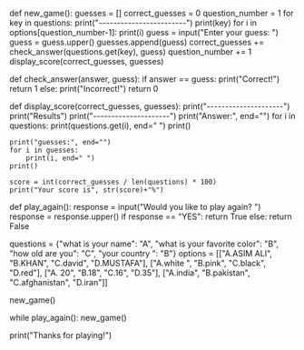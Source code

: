 def new_game():
    guesses = []
    correct_guesses = 0
    question_number = 1
    for key in questions:
        print("------------------------")
        print(key)
        for i in options[question_number-1]:
            print(i)
        guess = input("Enter your guess: ")
        guess = guess.upper()
        guesses.append(guess)
        correct_guesses += check_answer(questions.get(key), guess)
        question_number += 1
    display_score(correct_guesses, guesses)


def check_answer(answer, guess):
    if answer == guess:
        print("Correct!")
        return 1
    else:
        print("Incorrect!")
        return 0


def display_score(correct_guesses, guesses):
    print("---------------------")
    print("Results")
    print("---------------------")
    print("Answer:", end="")
    for i in questions:
        print(questions.get(i), end=" ")
    print()

    print("guesses:", end="")
    for i in guesses:
        print(i, end=" ")
    print()

    score = int(correct_guesses / len(questions) * 100)
    print("Your score is", str(score)+"%")


def play_again():
    response = input("Would you like to play again? ")
    response = response.upper()
    if response == "YES":
        return True
    else:
        return False


questions = {"what is your name": "A",
             "what is your favorite color": "B",
             "how old are you": "C",
             "your country ": "B"}
options = [["A.ASIM ALI", "B.KHAN", "C.david", "D.MUSTAFA"],
          ["A.white ", "B.pink", "C.black", "D.red"],
          ["A. 20", "B.18", "C.16", "D.35"],
          ["A.india", "B.pakistan", "C.afghanistan", "D.iran"]]

new_game()

while play_again():
    new_game()

print("Thanks for playing!")
